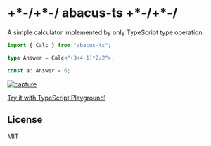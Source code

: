 # \+\*\-/\+\*\-/ abacus-ts \+\*\-/\+\*\-/

A simple calculator implemented by only TypeScript type operation.

```ts
import { Calc } from "abacus-ts";

type Answer = Calc<"(3+4-1)*2/2">;

const a: Answer = 6;
```

[![capture](https://raw.githubusercontent.com/Quramy/abacus-ts/main/capture.gif)](https://www.typescriptlang.org/play?#code/JYWwDg9gTgLgBAbzgYQIYBsDGcC+cBmUEIcARKgEaqYCuAzgLQx2kDcAUOzAJ5gCmcAIIA7OgHc+UOAF4UGTAB5SACgDMAagAsDAIwBKAFQAmAPRHSAPg7tMEUfFSiJUAFxCnkmXABs1kybgASXw4bggaODFHeBBoAQATPhhUYHQAGjgAN2A6YHgACxgYMDoXfwBzPPyaCgA6WxATAEUaKFQQbhNKanomOjgXPSA)

[Try it with TypeScript Playground!](https://www.typescriptlang.org/play?#code/JYWwDg9gTgLgBAbzgYQIYBsDGcC+cBmUEIcARKgEaqYCuAzgLQx2kDcAUOzAJ5gCmcAIIA7OgHc+UOAF4UGTAB5SACgDMAagAsDAIwBKAFQAmAPRHSAPg7tMEUfFSiJUAFxCnkmXABs1kybgASXw4bggaODFHeBBoAQATPhhUYHQAGjgAN2A6YHgACxgYMDoXfwBzPPyaCgA6WxATAEUaKFQQbhNKanomOjgXPSA)

## License
MIT
